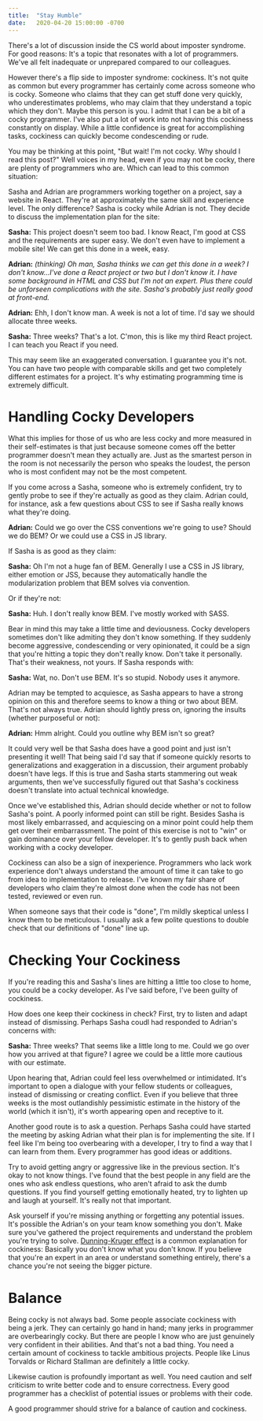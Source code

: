 ```yaml
---
title:  "Stay Humble"
date:   2020-04-20 15:00:00 -0700
---
```


There's a lot of discussion inside the CS world about imposter
syndrome. For good reasons: It's a topic that resonates with a lot of
programmers. We've all felt inadequate or unprepared compared to our
colleagues.

However there's a flip side to imposter syndrome: cockiness. It's not
quite as common but every programmer has certainly come across someone
who is cocky. Someone who claims that they can get stuff done very
quickly, who underestimates problems, who may claim that they
understand a topic which they don't. Maybe this person is you. I admit
that I can be a bit of a cocky programmer. I've also put a lot of work
into not having this cockiness constantly on display. While a little
confidence is great for accomplishing tasks, cockiness can quickly
become condescending or rude.

You may be thinking at this point, "But wait! I'm not cocky. Why
should I read this post?" Well voices in my head, even if you may not
be cocky, there are plenty of programmers who are. Which can lead to
this common situation:

Sasha and Adrian are programmers working together on a project, say a
website in React. They're at approximately the same skill and
experience level. The only difference? Sasha is cocky while Adrian is
not. They decide to discuss the implementation plan for the site:

**Sasha:** This project doesn't seem too bad. I know React, I'm good
at CSS and the requirements are super easy. We don't even have to
implement a mobile site! We can get this done in a week, easy.

**Adrian:** *(thinking) Oh man, Sasha thinks we can get this done in a
week? I don't know...I've done a React project or two but I don't know
it. I have some background in HTML and CSS but I'm not an expert. Plus
there could be unforseen complications with the site. Sasha's
probably just really good at front-end.*

**Adrian:** Ehh, I don't know man. A week is not a lot of time. I'd say
we should allocate three weeks.

**Sasha:** Three weeks? That's a lot. C'mon, this is like my third
React project. I can teach you React if you need.

This may seem like an exaggerated conversation. I guarantee you it's
not. You can have two people with comparable skills and get two
completely different estimates for a project. It's why estimating
programming time is extremely difficult.

# Handling Cocky Developers

What this implies for those of us who are less cocky and more measured
in their self-estimates is that just because someone comes off the
better programmer doesn't mean they actually are. Just as the smartest
person in the room is not necessarily the person who speaks the
loudest, the person who is most confident may not be the most
competent.

If you come across a Sasha, someone who is extremely confident, try to
gently probe to see if they're actually as good as they claim. Adrian
could, for instance, ask a few questions about CSS to see if Sasha
really knows what they're doing.

**Adrian:** Could we go over the CSS conventions we're going to use?
Should we do BEM? Or we could use a CSS in JS library.

If Sasha is as good as they claim:

**Sasha:** Oh I'm not a huge fan of BEM. Generally I use a CSS in JS
library, either emotion or JSS, because they automatically handle the
modularization problem that BEM solves via convention.

Or if they're not:

**Sasha:** Huh. I don't really know BEM. I've mostly worked with SASS.

Bear in mind this may take a little time and deviousness. Cocky
developers sometimes don't like admiting they don't know something. If
they suddenly become aggressive, condescending or very opinionated, it
could be a sign that you're hitting a topic they don't really
know. Don't take it personally. That's their weakness, not yours. If
Sasha responds with:

**Sasha:** Wat, no. Don't use BEM. It's so stupid. Nobody uses it
anymore.

Adrian may be tempted to acquiesce, as Sasha appears to have a strong
opinion on this and therefore seems to know a thing or two about
BEM. That's not always true. Adrian should lightly press on, ignoring
the insults (whether purposeful or not):

**Adrian:** Hmm alright. Could you outline why BEM isn't so great?

It could very well be that Sasha does have a good point and just isn't
presenting it well! That being said I'd say that if someone quickly
resorts to generalizations and exaggeration in a discussion, their
argument probably doesn't have legs. If this is true and Sasha starts
stammering out weak arguments, then we've successfully figured out
that Sasha's cockiness doesn't translate into actual technical
knowledge.

Once we've established this, Adrian should decide whether or not to
follow Sasha's point. A poorly informed point can still be
right. Besides Sasha is most likely embarrassed, and acquiescing on a
minor point could help them get over their embarrassment. The point of
this exercise is not to "win" or gain dominance over your fellow
developer. It's to gently push back when working with a cocky
developer.

Cockiness can also be a sign of inexperience. Programmers who lack
work experience don't always understand the amount of time it can take
to go from idea to implementation to release. I've known my fair share
of developers who claim they're almost done when the code has not been
tested, reviewed or even run.

When someone says that their code is "done", I'm mildly skeptical
unless I know them to be meticulous. I usually ask a few polite
questions to double check that our definitions of "done" line up.

# Checking Your Cockiness

If you're reading this and Sasha's lines are hitting a little too
close to home, you could be a cocky developer. As I've said before,
I've been guilty of cockiness.

How does one keep their cockiness in check? First, try to listen and
adapt instead of dismissing. Perhaps Sasha coudl had responded to
Adrian's concerns with:

**Sasha:** Three weeks? That seems like a little long to me. Could we
go over how you arrived at that figure? I agree we could be a little
more cautious with our estimate.

Upon hearing that, Adrian could feel less overwhelmed or
intimidated. It's important to open a dialogue with your fellow
students or colleagues, instead of dismissing or creating
conflict. Even if you believe that three weeks is the most
outlandishly pessimistic estimate in the history of the world (which
it isn't), it's worth appearing open and receptive to it.

Another good route is to ask a question. Perhaps Sasha could have
started the meeting by asking Adrian what their plan is for
implementing the site. If I feel like I'm being too overbearing with a
developer, I try to find a way that I can learn from them. Every
programmer has good ideas or additions.

Try to avoid getting angry or aggressive like in the previous
section. It's okay to not know things. I've found that the best people
in any field are the ones who ask endless questions, who aren't afraid
to ask the dumb questions. If you find yourself getting emotionally
heated, try to lighten up and laugh at yourself. It's really not that
important.

Ask yourself if you're missing anything or forgetting any potential
issues. It's possible the Adrian's on your team know something you
don't. Make sure you've gathered the project requirements and
understand the problem you're trying to solve. [Dunning-Kruger
effect](https://en.wikipedia.org/wiki/Dunning%E2%80%93Kruger_effect)
is a common explanation for cockiness: Basically you don't know what
you don't know. If you believe that you're an expert in an area or
understand something entirely, there's a chance you're not seeing the
bigger picture.

# Balance

Being cocky is not always bad. Some people associate cockiness with
being a jerk. They can certainly go hand in hand; many jerks in
programmer are overbearingly cocky. But there are people I know who
are just genuinely very confident in their abilities. And that's not a
bad thing. You need a certain amount of cockiness to tackle ambitious
projects. People like Linus Torvalds or Richard Stallman are
definitely a little cocky.

Likewise caution is profoundly important as well. You need caution and
self criticism to write better code and to ensure correctness. Every
good programmer has a checklist of potential issues or problems with
their code.

A good programmer should strive for a balance of caution and
cockiness.
